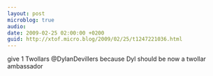 ```yaml
---
layout: post
microblog: true
audio: 
date: 2009-02-25 02:00:00 +0200
guid: http://xtof.micro.blog/2009/02/25/t1247221036.html
---
```

give 1 Twollars @DylanDevillers because Dyl should be now a twollar ambassador
